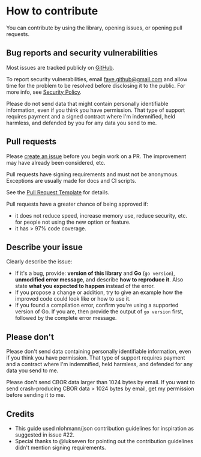 # How to contribute

You can contribute by using the library, opening issues, or opening pull requests.

## Bug reports and security vulnerabilities

Most issues are tracked publicly on [GitHub](https://github.com/fxamacker/cbor/issues). 

To report security vulnerabilities,  email faye.github@gmail.com and allow time for the problem to be resolved before disclosing it to the public.  For more info, see [Security Policy](https://github.com/fxamacker/cbor#security-policy).

Please do not send data that might contain personally identifiable information, even if you think you have permission.  That type of support requires payment and a signed contract where I'm indemnified, held harmless, and defended by you for any data you send to me.

## Pull requests

Please [create an issue](https://github.com/fxamacker/cbor/issues/new/choose) before you begin work on a PR.  The improvement may have already been considered, etc.

Pull requests have signing requirements and must not be anonymous.  Exceptions are usually made for docs and CI scripts.

See the [Pull Request Template](https://github.com/fxamacker/cbor/blob/master/.github/pull_request_template.md) for details.

Pull requests have a greater chance of being approved if:
- it does not reduce speed, increase memory use, reduce security, etc. for people not using the new option or feature.
- it has > 97% code coverage.

## Describe your issue

Clearly describe the issue:
* If it's a bug,  provide: **version of this library** and **Go** (`go version`), **unmodified error message**, and describe **how to reproduce it**.  Also state **what you expected to happen** instead of the error.
* If you propose a change or addition, try to give an example how the improved code could look like or how to use it.
* If you found a compilation error,  confirm you're using a supported version of Go. If you are, then provide the output of `go version` first, followed by the complete error message.

## Please don't

Please don't send data containing personally identifiable information, even if you think you have permission.  That type of support requires payment and a contract where I'm indemnified, held harmless, and defended for any data you send to me.

Please don't send CBOR data larger than 1024 bytes by email. If you want to send crash-producing CBOR data > 1024 bytes by email,  get my permission before sending it to me.

## Credits

- This guide used nlohmann/json contribution guidelines for inspiration as suggested in issue #22.
- Special thanks to @lukseven for pointing out the contribution guidelines didn't mention signing requirements.
